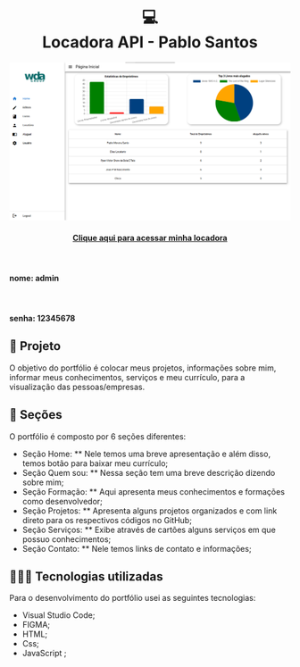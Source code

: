 <h1 align="center">
  💻<br>Locadora API -  Pablo Santos
</h1>

![Resultado do projeto](./src/assets/locadora-api.png)

<h4 align="center"><a href="https://locadora-api-wda.vercel.app/#/">Clique aqui para acessar minha locadora</a></h4><br>
<h4>nome: admin</h4><br>
<h4>senha: 12345678</h4>

## 🌳 Projeto

O objetivo do portfólio é colocar meus projetos, informações sobre mim, informar meus conhecimentos, serviços e meu currículo, para a visualização das pessoas/empresas.

## 📃 Seções

O portfólio é composto por 6 seções diferentes:

- Seção Home: \*\* Nele temos uma breve apresentação e além disso, temos botão para baixar meu currículo;
- Seção Quem sou: \*\* Nessa seção tem uma breve descrição dizendo sobre mim;
- Seção Formação: \*\* Aqui apresenta meus conhecimentos e formações como desenvolvedor;
- Seção Projetos: \*\* Apresenta alguns projetos organizados e com link direto para os respectivos códigos no GitHub;
- Seção Serviços: \*\* Exibe através de cartões alguns serviços em que possuo conhecimentos;
- Seção Contato: \*\* Nele temos links de contato e informações;

## 👨🏽‍💻 Tecnologias utilizadas

Para o desenvolvimento do portfólio usei as seguintes tecnologias:

- Visual Studio Code;
- FIGMA;
- HTML;
- Css;
- JavaScript ;
